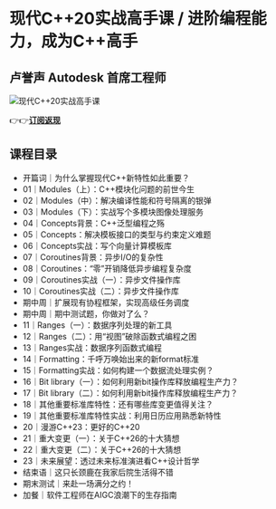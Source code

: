 现代C++20实战高手课 / 进阶编程能力，成为C++高手
=============================

卢誉声 **Autodesk 首席工程师**
----------------------

![现代C++20实战高手课](https://www.geekgay.com/storage/geek/geek_f436986c9f4b99942ca631da84e38963.jpg)  
  
👉👉[**订阅返现**](https://time.geekbang.org/column/intro/100523801?code=C5Fa6KUNhDsfK544lrCEA7Vuc%2Fz%2FBxD109Jbjb9YaW4%3D "现代C++20实战高手课")  
  
课程目录
----

  
  
- 开篇词｜为什么掌握现代C++新特性如此重要？
- 01｜Modules（上）：C++模块化问题的前世今生
- 02｜Modules（中）：解决编译性能和符号隔离的银弹
- 03｜Modules（下）：实战写个多模块图像处理服务
- 04｜Concepts背景：C++泛型编程之殇
- 05｜Concepts：解决模板接口的类型与约束定义难题
- 06｜Concepts实战：写个向量计算模板库
- 07｜Coroutines背景：异步I/O的复杂性
- 08｜Coroutines：“零”开销降低异步编程复杂度
- 09｜Coroutines实战（一）：异步文件操作库
- 10｜Coroutines实战（二）：异步文件操作库
- 期中周｜扩展现有协程框架，实现高级任务调度
- 期中周｜期中测试题，你做对了么？
- 11｜Ranges（一）：数据序列处理的新工具
- 12｜Ranges（二）：用“视图”破除函数式编程之困
- 13｜Ranges实战：数据序列函数式编程
- 14｜Formatting：千呼万唤始出来的新format标准
- 15｜Formatting实战：如何构建一个数据流处理实例？
- 16｜Bit library（一）：如何利用新bit操作库释放编程生产力？
- 17｜Bit library（二）：如何利用新bit操作库释放编程生产力？
- 18｜其他重要标准库特性：还有哪些库变更值得关注？
- 19｜其他重要标准库特性实战：利用日历应用熟悉新特性
- 20｜漫游C++23：更好的C++20
- 21｜重大变更（一）：关于C++26的十大猜想
- 22｜重大变更（二）：关于C++26的十大猜想
- 23｜未来展望：透过未来标准演进看C++设计哲学
- 结束语｜这只长颈鹿在我家后院生活得不错
- 期末测试｜来赴一场满分之约！
- 加餐｜软件工程师在AIGC浪潮下的生存指南